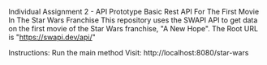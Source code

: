 Individual Assignment 2 - API Prototype
Basic Rest API For The First Movie In The Star Wars Franchise
This repository uses the SWAPI API to get data on the first movie of the Star Wars franchise, "A New Hope". The Root URL is "https://swapi.dev/api/"


Instructions:
Run the main method
Visit: http://localhost:8080/star-wars

